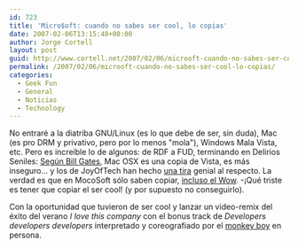 ```yaml
---
id: 723
title: 'Micro$oft: cuando no sabes ser cool, lo copias'
date: 2007-02-06T13:15:48+00:00
author: Jorge Cortell
layout: post
guid: http://www.cortell.net/2007/02/06/microoft-cuando-no-sabes-ser-cool-lo-copias/
permalink: /2007/02/06/microoft-cuando-no-sabes-ser-cool-lo-copias/
categories:
  - Geek Fun
  - General
  - Noticias
  - Technology
---
```

No entraré a la diatriba GNU/Linux (es lo que debe de ser, sin duda), Mac (es pro DRM y privativo, pero por lo menos "mola"), Windows Mala Vista, etc. Pero es increí­ble lo de algunos: de RDF a FUD, terminando en Delirios Seniles: <a target="_blank" title="Bill Gates" href="http://www.msnbc.msn.com/id/16934083/site/newsweek/page/1/">Según Bill Gates</a>, Mac OSX es una copia de Vista, es más inseguro... y los de JoyOfTech han hecho <a target="_blank" title="JoyOfTech" href="http://www.geekculture.com/joyoftech/joyarchives/920.html">una tira</a> genial al respecto. La verdad es que en MocoSoft sólo saben copiar, <a target="_blank" title="Copiar el WOW" href="http://www.applemac.es/?p=324">incluso el Wow</a>. -¡Qué triste es tener que copiar el ser cool! (y por supuesto no conseguirlo).

Con la oportunidad que tuvieron de ser cool y lanzar un video-remix del éxito del verano _I love this company_ con el bonus track de _Developers developers developers_ interpretado y coreografiado por el <a target="_blank" title="Ballmer haciendo el mono" href="http://www.youtube.com/watch?v=wvsboPUjrGc">monkey boy</a> en persona.
